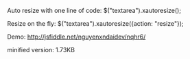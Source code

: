 Auto resize with one line of code: $("textarea").xautoresize();

Resize on the fly: $("textarea").xautoresize({action: "resize"});

Demo: http://jsfiddle.net/nguyenxndaidev/nqhr6/

minified version: 1.73KB